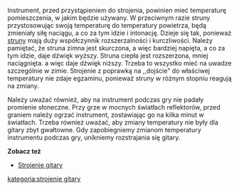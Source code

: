 Instrument, przed przystąpieniem do strojenia, powinien mieć temperaturę
pomieszczenia, w jakim będzie używany. W przeciwnym razie struny
przystosowując swoją temperaturę do temperatury powietrza, będą
zmieniały siłę naciągu, a co za tym idzie i intonację. Dzieje się tak,
ponieważ [struny](struny "wikilink") mają duży współczynnik
rozszerzalności i kurczliwości. Należy pamiętać, że struna zimna jest
skurczona, a więc bardziej napięta, a co za tym idzie, daje dźwięk
wyższy. Struna ciepła jest rozszerzona, mniej naciągnięta. a więc daje
dźwięk niższy. Trzeba to wszystko mieć na uwadze szczególnie w zimie.
Strojenie z poprawką na ,,dojście" do właściwej temperatury nie zdaje
egzaminu, ponieważ struny w różnym stopniu reagują na zmiany.

Należy uważać również, aby na instrument podczas gry nie padały
promienie słoneczne. Przy grze w mocnych światłach reflektorów, przed
graniem należy ogrzać instrument, zostawiając go na kilka minut w
światłach. Trzeba również uważać, aby zmiany temperatury nie były dla
gitary zbyt gwałtowne. Gdy zapobiegniemy zmianom temperatury instrumentu
podczas gry, unikniemy rozstrajania się gitary.

**Zobacz też**

  - [Strojenie gitary](Strojenie_gitary "wikilink")

[kategoria:strojenie gitary](kategoria:strojenie_gitary "wikilink")